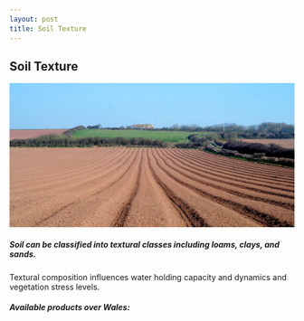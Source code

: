 ```yaml
---
layout: post
title: Soil Texture
---
```


## Soil Texture

![Soil Texture](/assets/img/wales/big/soil-texture.jpg)

##### Soil can be classified into textural classes including loams, clays, and sands.

Textural composition influences water holding capacity and dynamics and vegetation stress levels.

##### Available products over Wales:
